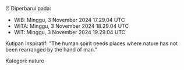 ⏰ Diperbarui pada:
- WIB: Minggu, 3 November 2024 17.29.04 UTC
- WITA: Minggu, 3 November 2024 18.29.04 UTC
- WIT: Minggu, 3 November 2024 19.29.04 UTC

Kutipan Inspiratif:
"The human spirit needs places where nature has not been rearranged by the hand of man."


Kategori: nature

